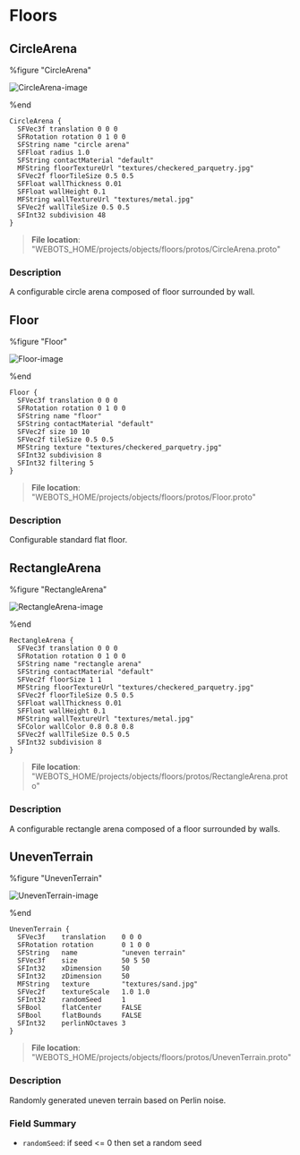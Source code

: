 # Floors

## CircleArena

%figure "CircleArena"

![CircleArena-image](images/objects/floors/CircleArena/model.png)

%end

```
CircleArena {
  SFVec3f translation 0 0 0
  SFRotation rotation 0 1 0 0
  SFString name "circle arena"
  SFFloat radius 1.0
  SFString contactMaterial "default"
  MFString floorTextureUrl "textures/checkered_parquetry.jpg"
  SFVec2f floorTileSize 0.5 0.5
  SFFloat wallThickness 0.01
  SFFloat wallHeight 0.1
  MFString wallTextureUrl "textures/metal.jpg"
  SFVec2f wallTileSize 0.5 0.5
  SFInt32 subdivision 48
}
```

> **File location**: "WEBOTS\_HOME/projects/objects/floors/protos/CircleArena.proto"

### Description

A configurable circle arena composed of floor surrounded by wall.

## Floor

%figure "Floor"

![Floor-image](images/objects/floors/Floor/model.png)

%end

```
Floor {
  SFVec3f translation 0 0 0
  SFRotation rotation 0 1 0 0
  SFString name "floor"
  SFString contactMaterial "default"
  SFVec2f size 10 10
  SFVec2f tileSize 0.5 0.5
  MFString texture "textures/checkered_parquetry.jpg"
  SFInt32 subdivision 8
  SFInt32 filtering 5
}
```

> **File location**: "WEBOTS\_HOME/projects/objects/floors/protos/Floor.proto"

### Description

Configurable standard flat floor.

## RectangleArena

%figure "RectangleArena"

![RectangleArena-image](images/objects/floors/RectangleArena/model.png)

%end

```
RectangleArena {
  SFVec3f translation 0 0 0
  SFRotation rotation 0 1 0 0
  SFString name "rectangle arena"
  SFString contactMaterial "default"
  SFVec2f floorSize 1 1
  MFString floorTextureUrl "textures/checkered_parquetry.jpg"
  SFVec2f floorTileSize 0.5 0.5
  SFFloat wallThickness 0.01
  SFFloat wallHeight 0.1
  MFString wallTextureUrl "textures/metal.jpg"
  SFColor wallColor 0.8 0.8 0.8
  SFVec2f wallTileSize 0.5 0.5
  SFInt32 subdivision 8
}
```

> **File location**: "WEBOTS\_HOME/projects/objects/floors/protos/RectangleArena.proto"

### Description

A configurable rectangle arena composed of a floor surrounded by walls.

## UnevenTerrain

%figure "UnevenTerrain"

![UnevenTerrain-image](images/objects/floors/UnevenTerrain/model.png)

%end

```
UnevenTerrain {
  SFVec3f    translation    0 0 0
  SFRotation rotation       0 1 0 0
  SFString   name           "uneven terrain"
  SFVec3f    size           50 5 50
  SFInt32    xDimension     50
  SFInt32    zDimension     50
  MFString   texture        "textures/sand.jpg"
  SFVec2f    textureScale   1.0 1.0
  SFInt32    randomSeed     1
  SFBool     flatCenter     FALSE
  SFBool     flatBounds     FALSE
  SFInt32    perlinNOctaves 3
}
```

> **File location**: "WEBOTS\_HOME/projects/objects/floors/protos/UnevenTerrain.proto"

### Description

Randomly generated uneven terrain based on Perlin noise.

### Field Summary

- `randomSeed`: if seed <= 0 then set a random seed


